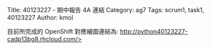 Title: 40123227 -  期中報告 4A 連結
Category: ag7
Tags: scrum1, task1, 40123227
Author: kmol

 

目前所完成的 OpenShift 對應繪圖連結為: <a href="http://python40123227-cadp13bg8.rhcloud.com/">http://python40123227-cadp13bg8.rhcloud.com/>

